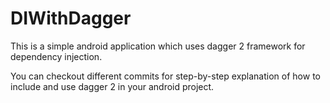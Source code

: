 # DIWithDagger

This is a simple android application which uses dagger 2 framework for dependency injection.

You can checkout different commits for step-by-step explanation of how to include and use dagger 2 in your android project.
